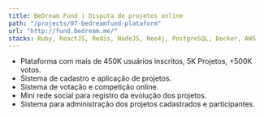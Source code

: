 ```yaml
---
title: BeDream Fund | Disputa de projetos online
path: "/projects/07-bedreamfund-plataform"
url: "http://fund.bedream.me/"
stacks: Ruby, ReactJS, Redis, NodeJS, Neo4j, PostgreSQL, Docker, AWS
---
```


- Plataforma com mais de 450K usuários inscritos, 5K Projetos, +500K votos.
- Sistema de cadastro e aplicação de projetos.
- Sistema de votação e competição online.
- Mini rede social para registro da evolução dos projetos.
- Sistema para administração dos projetos cadastrados e participantes.
